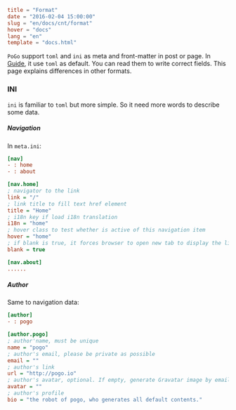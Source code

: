```toml
title = "Format"
date = "2016-02-04 15:00:00"
slug = "en/docs/cnt/format"
hover = "docs"
lang = "en"
template = "docs.html"
```

`PoGo` support `toml` and `ini` as meta and front-matter in post or page. In [Guide](/en/guide.html), it use `toml` as default. You can read them to write correct fields. This page explains differences in other formats.

### INI

`ini` is familiar to `toml` but more simple. So it need more words to describe some data.

##### Navigation

In `meta.ini`:

```ini
[nav]
- : home
- : about

[nav.home]
; navigator to the link
link = "/"
; link title to fill text href element
title = "Home"
; i18n key if load i18n translation
i18n = "home"
; hover class to test whether is active of this navigation item
hover = "home"
; if blank is true, it forces browser to open new tab to display the linked page
blank = true

[nav.about]
......
```

##### Author

Same to navigation data:

```ini
[author]
- : pogo

[author.pogo]
; author'name, must be unique
name = "pogo"
; author's email, please be private as possible
email = ""
; author's link
url = "http://pogo.io"
; author's avatar, optional. If empty, generate Gravatar image by email
avatar = ""
; author's profile 
bio = "the robot of pogo, who generates all default contents."
```
